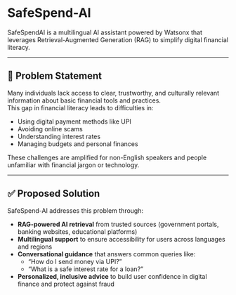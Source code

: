 # SafeSpend-AI

SafeSpendAI is a multilingual AI assistant powered by Watsonx that leverages Retrieval-Augmented Generation (RAG) to simplify digital financial literacy.

---

## 🧩 Problem Statement

Many individuals lack access to clear, trustworthy, and culturally relevant information about basic financial tools and practices.  
This gap in financial literacy leads to difficulties in:
- Using digital payment methods like UPI
- Avoiding online scams
- Understanding interest rates
- Managing budgets and personal finances

These challenges are amplified for non-English speakers and people unfamiliar with financial jargon or technology.

---

## ✅ Proposed Solution

SafeSpend-AI addresses this problem through:
- **RAG-powered AI retrieval** from trusted sources (government portals, banking websites, educational platforms)
- **Multilingual support** to ensure accessibility for users across languages and regions
- **Conversational guidance** that answers common queries like:
  - “How do I send money via UPI?”
  - “What is a safe interest rate for a loan?”
- **Personalized, inclusive advice** to build user confidence in digital finance and protect against fraud

